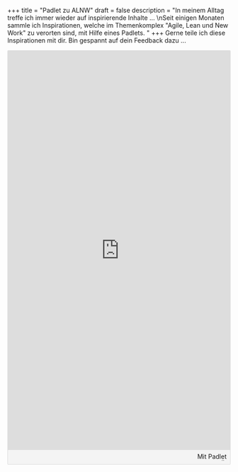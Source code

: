 +++
title = "Padlet zu ALNW"
draft = false
description = "In meinem Alltag treffe ich immer wieder auf inspirierende Inhalte ... \nSeit einigen Monaten sammle ich Inspirationen, welche im Themenkomplex \"Agile, Lean und New Work\" zu verorten sind, mit Hilfe eines Padlets. "
+++
Gerne teile ich diese Inspirationen mit dir. Bin gespannt auf dein Feedback dazu ...

<div class="padlet-embed" style="border:1px solid rgba(0,0,0,0.1);border-radius:2px;box-sizing:border-box;overflow:hidden;position:relative;width:100%;background:#F4F4F4"><p style="padding:0;margin:0"><iframe src="https://padlet.com/embed/l92srgz7mag06qmy" frameborder="0" allow="camera;microphone;geolocation" style="width:100%;height:900px;display:block;padding:0;margin:0"></iframe></p><div style="padding:8px;text-align:right;margin:0;"><a href="https://padlet.com?ref=embed" style="padding:0;margin:0;border:none;display:block;line-height:1;height:16px" target="_blank"><img src="https://padlet.net/embeds/made_with_padlet.png" width="86" height="16" style="padding:0;margin:0;background:none;border:none;display:inline;box-shadow:none" alt="Mit Padlet erstellt"></a></div></div>